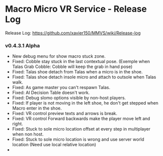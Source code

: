# Macro Micro VR Service - Release Log
Release Log: https://github.com/xavier150/MMVS/wiki/Release-log

###  v0.4.3.1 Alpha

- New debug menu for show macro stuck zone.
- Fixed: Cobble stay stuck in the last contextual pose. (Exemple when Talas Grab Cobble: Cobble will keep the grab in hand pose)
- Fixed: Talas shoe detach from Talas when a micro is in the shoe.
- Fixed: Talas shoe detach insole micro and attach to outsole when Talas walk.
- Fixed: As game master you can't respawn Talas.
- Fixed: AI Decision Table doesn't work.
- Fixed: Debug slomo options visible by non-host players.
- Fixed: If player is not moving in the left shoe, he don't get stepped when Macro enter in the shoe.
- Fixed: VR control preview texts and arrows is break.
- Fixed: VR control Forward backwards make the player move left and right.
- Fixed: Stuck to sole micro location offset at every step in multiplayer when non host.
- Fixed: Stuck to sole micro location is wrong and use server world location (Need use local relative location)
- 

